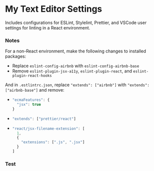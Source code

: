 # My Text Editor Settings

Includes configurations for ESLint, Stylelint, Prettier, and VSCode user settings for linting in a React environment.

### Notes

For a non-React environment, make the following changes to installed packages:

- Replace `eslint-config-airbnb` with `eslint-config-airbnb-base`
- Remove `eslint-plugin-jsx-a11y`, `eslint-plugin-react`, and `eslint-plugin-react-hooks`

And in `.estlintrc.json`, replace `"extends": ["airbnb"]` with `"extends": ["airbnb-base"]` and remove:

- ```js
  "ecmaFeatures": {
    "jsx": true
  }
  ```
- ```js
  "extends": ["prettier/react"]
  ```
- ```js
  "react/jsx-filename-extension": [
    1,
    {
      "extensions": [".js", ".jsx"]
    }
  ]
  ```

### Test